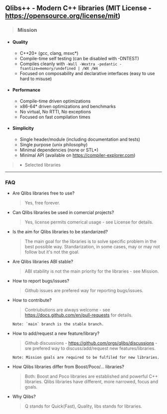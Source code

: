 ## Qlibs++ - Modern C++ libraries (MIT License - https://opensource.org/license/mit)

> ### Mission

- #### Quality
  - C++20+ (gcc, clang, msvc*)
  - Compile-time self testing (can be disabled with -DNTEST)
  - Compiles cleanly with `-Wall -Wextra -pedantic -fsantize=memory/undefined | /WX /W4`
  - Focused on composability and declarative interfaces (easy to use hard to misuse)

- #### Performance
  - Compile-time driven optimizations
  - x86-64* driven optimizations and benchmarks
  - No virtual, No RTTI, No exceptions
  - Focused on fast compilation times

- #### Simplicity
  - Single header/module (including documentation and tests)
  - Single purpose (unix philosophy)
  - Minimal dependencies (none or STL*)
  - Minimal API (available on https://compiler-explorer.com)

> * Selected libraries

---

### FAQ

- Are Qlibs libraries free to use?

    > Yes, free forever.

- Can Qlibs libraries be used in comercial projects?

    > Yes, license permits comerical usage - see License for details.

- Is the aim for Qlibs libraries to be standarized?

    > The main goal for the libraries is to solve specific problem in the best possible way.
      Standarization, in some cases, may or may not follow but it's not the goal.

- Are Qlibs libraries ABI stable?

    > ABI stability is not the main priority for the libraries - see Mission.

- How to report bugs/issues?

    > Github issues are prefered way for reporting bugs/issues.

- How to contribute?

    > Contriubutions are always welcome -
      see https://docs.github.com/en/pull-requests for details.

      Note: `main` branch is the stable branch.

- How to add/request a new feature/library?

    > Github discussions - https://github.com/orgs/qlibs/discussions -
      sre prefered way to discuss/add/request new features/libraries.

      Note: Mission goals are required to be fulfiled for new libraries.

- How Qlibs libraries differ from Boost/Poco/... libraries?

    > Both: Boost and Poco libraries are established and powerful C++ libraries.
      Qlibs libraries have different, more narrowed, focus and goals.

- Why Qlibs?

    > Q stands for Quick(Fast), Quality, libs stands for libraries.
